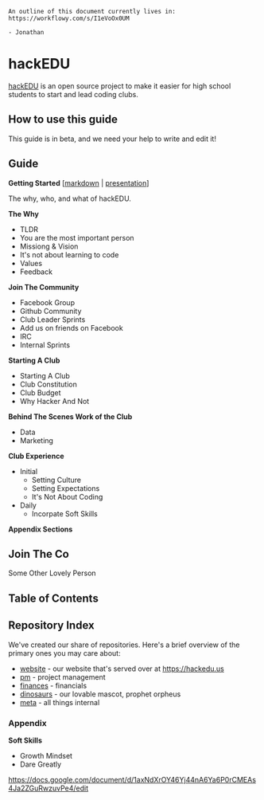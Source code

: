 <!--
Generate Club Organizers List:
http://repl.it/ljA/3

-->

```
An outline of this document currently lives in:
https://workflowy.com/s/I1eVoOx0UM

- Jonathan
```

# hackEDU

[hackEDU](http://hackedu.us) is an open source project to make it easier for high school students to start and lead coding clubs.

## How to use this guide

This guide is in beta, and we need your help to write and edit it!

## Guide

**Getting Started** [[markdown](getting_started.md) | [presentation](http://jonl.org/reveal.js/?md=https://rawgit.com/hackedu/hackedu/master/getting_started.md)]

The why, who, and what of hackEDU.

**The Why**

- TLDR
- You are the most important person
- Missiong & Vision
- It's not about learning to code
- Values
- Feedback

**Join The Community**

- Facebook Group
- Github Community
- Club Leader Sprints
- Add us on friends on Facebook
- IRC
- Internal Sprints

**Starting A Club**

- Starting A Club
- Club Constitution
- Club Budget
- Why Hacker And Not

**Behind The Scenes Work of the Club**

- Data
- Marketing

**Club Experience**

- Initial
	- Setting Culture
	- Setting Expectations
	- It's Not About Coding
- Daily
	- Incorpate Soft Skills

**Appendix Sections**

## Join The Co


Some Other Lovely Person

## Table of Contents



## Repository Index

We've created our share of repositories. Here's a brief overview of the primary
ones you may care about:

* [website](https://github.com/hackedu/website) - our website that's served over
  at https://hackedu.us
* [pm](https://github.com/hackedu/pm) - project management
* [finances](https://github.com/hackedu/finances) - financials
* [dinosaurs](https://github.com/hackedu/dinosaurs) - our lovable mascot,
  prophet orpheus
* [meta](https://github.com/hackedu/meta) - all things internal


### Appendix

**Soft Skills**

- Growth Mindset
- Dare Greatly


https://docs.google.com/document/d/1axNdXrOY46Yj44nA6Ya6P0rCMEAs4Ja2ZGuRwzuvPe4/edit

